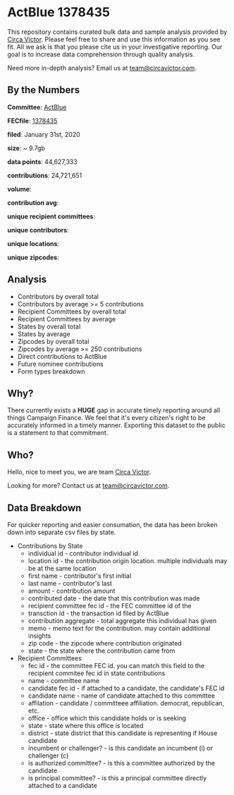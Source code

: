 # ActBlue 1378435

This repository contains curated bulk data and sample analysis provided by [Circa Victor](https://circavictor.com). Please feel free to share and use this information as you see fit. All we ask is that you please cite us in your investigative reporting. Our goal is to increase data comprehension through quality analysis.

Need more in-depth analysis? Email us at [team@circavictor.com](mailto:team@circavictor.com).

## By the Numbers

**Committee**: [ActBlue](https://secure.actblue.com/)

**FECfile**: [1378435](https://www.fec.gov/data/committee/C00401224/?tab=filings)

**filed**: January 31st, 2020

**size**: ~ 9.7gb

**data points**: 44,627,333

**contributions**: 24,721,651

**volume**:

**contribution avg**:

**unique recipient committees**:

**unique contributors**:

**unique locations**:

**unique zipcodes**:

## Analysis
  * Contributors by overall total
  * Contributors by average >= 5 contributions
  * Recipient Committees by overall total
  * Recipient Committees by average
  * States by overall total
  * States by average
  * Zipcodes by overall total
  * Zipcodes by average >= 250 contributions
  * Direct contributions to ActBlue
  * Future nominee contributions
  * Form types breakdown

## Why?

There currently exists a **HUGE** gap in accurate timely reporting around all things Campaign Finance. We feel that it's every citizen's right to be accurately informed in a timely manner. Exporting this dataset to the public is a statement to that commitment.

## Who?

Hello, nice to meet you, we are team [Circa Victor](https://circavictor.com). 

Looking for more? Contact us at [team@circavictor.com](mailto:team@circavictor.com).

## Data Breakdown

For quicker reporting and easier consumation, the data has been broken down into separate csv files by state.

* Contributions by State
  * individual id - contributor individual id
  * location id - the contribution origin location. multiple individuals may be at the same location
  * first name - contributor's first initial
  * last name - contributor's last
  * amount - contribution amount
  * contributed date - the date that this contribution was made
  * recipient committee fec id - the FEC committee id of the 
  * transction id - the transaction id filed by ActBlue
  * contribution aggregate - total aggregate this individual has given
  * memo - memo text for the contribution. may contain additional insights
  * zip code - the zipcode where contribution originated
  * state - the state where the contribution came from
* Recipient Committees
  * fec id - the committee FEC id. you can match this field to the recipient commitee fec id in state contributions
  * name - committee name
  * candidate fec id - if attached to a candidate, the candidate's FEC id
  * candidate name - name of candidate attached to this committee
  * affilation - candidate / committeee affiliation. democrat, republican, etc.
  * office - office which this candidate holds or is seeking
  * state - state where this office is located
  * district - state district that this candidate is representing if House candidate
  * incumbent or challenger? - is this candidate an incumbent (i) or challenger (c)
  * is authorized committee? - is this a committee authorized by the candidate
  * is principal committee? - is this a principal committee directly attached to a candidate


